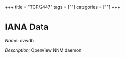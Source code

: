 +++
title = "TCP/2447"
tags = [""]
categories = [""]
+++

# IANA Data

_Name:_ ovwdb

_Description:_ OpenView NNM daemon

